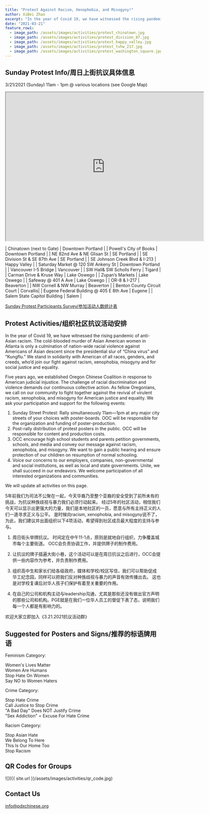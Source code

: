 ```yaml
---
title: "Protest Against Racism, Xenophobia, and Misogyny!"
author: XiBei Zhao
excerpt: "In the year of Covid 19, we have witnessed the rising pandemic of anti-Asian racism. The cold-blooded murder of Asian American women in Atlanta is only a culmination of nation-wide racial violence against Americans of Asian descent since the presidential slur of “China virus” and “Kungflu.” We stand in solidarity with American of all races, genders, and creeds, who’d join our fight against racism, xenophobia, misogyny and for social justice and equality."
date: "2021-03-21"
feature_row1:
  - image_path: /assets/images/activities/protest_chinatown.jpg
  - image_path: /assets/images/activities/protest_division_87.jpg
  - image_path: /assets/images/activities/protest_happy_valley.jpg
  - image_path: /assets/images/activities/protest_tvhw_217.jpg
  - image_path: /assets/images/activities/protest_washington_square.jpg
---
```


## Sunday Protest Info/周日上街抗议具体信息

3/21/2021 (Sunday) 11am - 1pm @ various locations (see Google Map)

<iframe src="https://www.google.com/maps/d/u/0/embed?mid=1heQFgwgsOcUGljAZKq6CEl1FPgGAOk-k" width="640" height="480"></iframe>

| Chinatown (next to Gate) | Downtown Portland |
| Powell's City of Books | Downtown Portland |
| NE 82nd Ave & NE Glisan St | SE Portland |
| SE Division St & SE 87th Ave | SE Portland |
| SE Johnson Creek Blvd & I-213 | Happy Valley |
| Saturday Market @ 120 SW Ankeny St | Downtown Portland |
| Vancouver I-5 Bridge | Vancouver |
| SW Hall& SW Scholls Ferry | Tigard |
| Carman Drive & Kruse Way | Lake Oswego |
| Zupan’s Markets | Lake Oswego |
| Safeway @ 401 A Ave | Lake Oswego |
| OR-8 & I-217 | Beaverton |
| NW Cornell & NW Murray | Beaverton |
| Benton County Circuit Court | Corvallis|
| Eugene Federal Building @ 405 E 8th Ave | Eugene |
| Salem State Capitol Building | Salem |

[Sunday Protest Participants Survey/参加活动人数统计表](https://docs.google.com/forms/d/e/1FAIpQLSexaGTcueXzEEBHRvceZFhBbm7fff7DZVA45hNuI8-ZutspgQ/viewform?usp=sf_link)  

## Protest Activities/组织社区抗议活动安排


In the year of Covid 19, we have witnessed the rising pandemic of anti-Asian racism. The cold-blooded murder of Asian American women in Atlanta is only a culmination of nation-wide racial violence against Americans of Asian descent since the presidential slur of “China virus” and “Kungflu.” We stand in solidarity with American of all races, genders, and creeds, who’d join our fight against racism, xenophobia, misogyny and for social justice and equality.

Five years ago, we established Oregon Chinese Coalition in response to American judicial injustice. The challenge of racial discrimination and violence demands our continuous collective action. As fellow Oregonians, we call on our community to fight together against the revival of virulent racism, xenophobia, and misogyny for American justice and equality. We ask your participation and support for the following events:

1.	Sunday Street Protest: Rally simultaneously 11am—1pm at any major city streets of your choices with poster-boards. OOC will be responsible for the organization and funding of poster-production.
2.	Post-rally distribution of protest posters in the public. OCC will be responsible for content and production costs.
3.	OCC encourage high school students and parents petition governments, schools, and media and convey our message against racism, xenophobia, and misogyny. We want to gain a public hearing and ensure protection of our children on resumption of normal schooling.
4.	Voice our concerns to our employers, companies, non-governmental and social institutions, as well as local and state governments. Unite, we shall succeed in our endeavors. We welcome participation of all interested organizations and communities.

We will update all activities on this page.

5年前我们为司法不公聚在一起，今天华裔乃至整个亚裔的安全受到了前所未有的挑战，为抗议种族歧视与暴力我们必须行动起来。 经过5年的社区活动，相信我们今天可以显示出更强大的力量，我们是本地社区的一员，愿意与所有主持正义的人们一道寻求正义与公平。 是时候向racism, xenophobia, and misogyny说不了，为此，我们建议并出面组织以下4项活动，希望得到社区成员最大程度的支持与参与。

1. 周日街头举牌抗议。 时间定在中午11-1点，原则是就地自行组织，力争覆盖城市每个主要街道。 OCC会负责协调工作，并提供牌子的制作费用。

2. 让抗议的牌子插遍大街小巷，这个活动可以是在周日抗议之后进行，OCC会提供一些内容作为参考，并负责制作费用。

3. 组织高中生和家长们给各级政府，媒体和学校/校区写信，我们可以帮助促成华工纪念园，同样可以把我们反对种族歧视与暴力的声音有效传播出去。 这也是对学校复课后对华人孩子们保护有着至关重要的作用。

4. 在自己的公司和机构主动与leadership沟通，尤其是那些还没有做出官方声明的那些公司和机构。PGE就是在我们一位华人员工的督促下表了态，说明我们每一个人都是有影响力的。

欢迎大家立即加入《3.21.2021抗议活动群》

## Suggested for Posters and Signs/推荐的标语牌用语

Feminism Category:  

Women's Lives Matter  
Women Are Humans  
Stop Hate On Women  
Say NO to Women Haters  

Crime Category:

Stop Hate Crime  
Call Justice to Stop Crime  
"A Bad Day" Does NOT Justify Crime  
"Sex Addiction" = Excuse For Hate Crime  

Racism Category:

Stop Asian Hate  
We Belong To Here  
This Is Our Home Too  
Stop Racism  

## QR Codes for Groups

![]({{ site.url }}/assets/images/activities/qr_code.jpg)

## Contact Us

[info@pdxchinese.org](mailto:info@pdxchinese.org)
